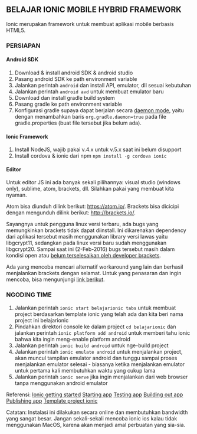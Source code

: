 ## BELAJAR IONIC MOBILE HYBRID FRAMEWORK ##

Ionic merupakan framework untuk membuat aplikasi mobile berbasis HTML5.

### PERSIAPAN ###

#### Android SDK ####

1. Download & install android SDK & android studio
2. Pasang android SDK ke path environment variable
3. Jalankan perintah `android` dan install API, emulator, dll sesuai kebutuhan
4. Jalankan perintah `android avd` untuk membuat emulator baru
5. Download dan install gradle build system
6. Pasang gradle ke path environment variable
7. Konfigurasi gradle supaya dapat berjalan secara [daemon mode](https://docs.gradle.org/2.9/userguide/gradle_daemon.html), yaitu dengan menambahkan baris `org.gradle.daemon=true` pada file gradle.properties (buat file tersebut jika belum ada).

#### Ionic Framework ####

1. Install NodeJS, wajib pakai v.4.x untuk v.5.x saat ini belum disupport
2. Install cordova & ionic dari npm `npm install -g cordova ionic`

#### Editor ####

Untuk editor JS ini ada banyak sekali pilihannya: visual studio (windows only), sublime, atom, brackets, dll. Silahkan pakai yang membuat kita nyaman.

Atom bisa diunduh dilink berikut: https://atom.io/.
Brackets bisa dicicipi dengan mengunduh dilink berikut: http://brackets.io/.

Sayangnya untuk pengguna linux versi terbaru, ada bugs yang memungkinkan brackets tidak dapat diinstall. Ini dikarenakan dependency dari aplikasi tersebut masih menggunakan library versi lawas yaitu libgcrypt11, sedangkan pada linux versi baru sudah menggunakan libgcrypt20. Sampai saat ini (2-Feb-2016) bugs tersebut masih dalam kondisi open atau [belum terselesaikan oleh developer brackets](https://github.com/adobe/brackets/issues/10255).

Ada yang mencoba mencari alternatif workaround yang lain dan berhasil menjalankan brackets dengan selamat. Untuk yang penasaran dan ingin mencoba, bisa mengunjungi [link berikut](http://www.webupd8.org/2015/04/fix-missing-libgcrypt11-causing-spotify.html).

### NGODING TIME ###

1. Jalankan perintah `ionic start belajarionic tabs` untuk membuat project berdasarkan template ionic yang telah ada dan kita beri nama project ini belajarionic
2. Pindahkan direktori console ke dalam project `cd belajarionic` dan jalankan perintah `ionic platform add android` untuk memberi tahu ionic bahwa kita ingin meng-enable platform android
3. Jalankan perintah `ionic build android` untuk nge-build project
4. Jalankan perintah `ionic emulate android` untuk menjalankan project, akan muncul tampilan emulator android dan tunggu sampai proses menjalankan emulator selesai - biasanya ketika menjalankan emulator untuk pertama kali membutuhkan waktu yang cukup lama
5. Jalankan perintah `ionic serve` jika ingin menjalankan dari web browser tanpa menggunakan android emulator

Referensi:
[Ionic getting started](http://ionicframework.com/docs/guide/installation.html)
[Starting app](http://ionicframework.com/docs/guide/starting.html)
[Testing app](http://ionicframework.com/docs/guide/testing.html)
[Building out app](http://ionicframework.com/docs/guide/building.html)
[Publishing app](http://ionicframework.com/docs/guide/publishing.html)
[Template project ionic](https://www.npmjs.com/package/ionic)

Catatan:
Instalasi ini dilakukan secara online dan membutuhkan bandwidth yang sangat besar.
Jangan sekali-sekali mencoba ionic ios kalau tidak menggunakan MacOS, karena akan menjadi amal perbuatan yang sia-sia.